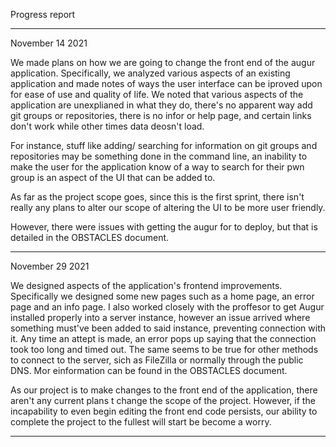 Progress report

------------------------------------------------------------------------------------------------------------------------------------
November 14 2021

We made plans on how we are going to change the front end of the augur application. Specifically, we analyzed various aspects of an 
existing application and made notes of ways the user interface can be iproved upon for ease of use and quality of life.
We noted that various aspects of the application are unexplianed in what they do, there's no apparent way add git groups or repositories,
there is no infor or help page, and certain links don't work while other times data deosn't load. 

For instance, stuff like adding/ searching for information on git groups and repositories may be something done in the command line, an inability
to make the user for the application know of a way to search for their pwn group is an aspect of the UI that can be added to.

As far as the project scope goes, since this is the first sprint, there isn't really any plans to alter our scope of altering the UI to be more user friendly.

However, there were issues with getting the augur for to deploy, but that is detailed in the OBSTACLES document.

--------------------------------------------------------------------------------------------------------------------------------------------

November 29 2021

We designed aspects of the application's frontend improvements. Specifically we designed some new pages such as a home page, an error page and an info page.
I also worked closely with the proffesor to get Augur installed properly into a server instance, however an issue arrived where something must've been added 
to said instance, preventing connection with it. Any time an attept is made, an error pops up saying that the connection took too long and timed out. 
The same seems to be true for other methods to connect to the server, sich as FileZilla or normally through the public DNS. Mor einformation can be found in the OBSTACLES document.

As our project is to make changes to the front end of the application, there aren't any current plans t change the scope of the project. However, if the incapability to even begin editing 
the front end code persists, our ability to complete the project to the fullest will start be become a worry.

-----------------------------------------------------------------------------------------------------------------------------------------------